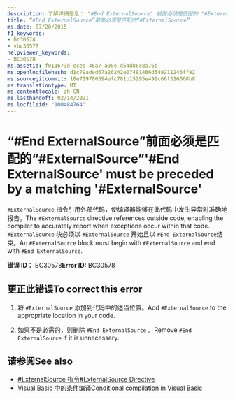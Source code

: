 ```yaml
---
description: 了解详细信息： "#End ExternalSource" 前面必须是匹配的 "#ExternalSource"
title: “#End ExternalSource”前面必须是匹配的“#ExternalSource”
ms.date: 07/20/2015
f1_keywords:
- bc30578
- vbc30578
helpviewer_keywords:
- BC30578
ms.assetid: f011673d-eced-46a7-a08e-d54d86c8a76b
ms.openlocfilehash: d1c79aded67a26242e07481466d549211246ff92
ms.sourcegitcommit: 10e719780594efc781b15295e499c66f316068b8
ms.translationtype: MT
ms.contentlocale: zh-CN
ms.lasthandoff: 02/14/2021
ms.locfileid: "100484764"
---
```

# <a name="end-externalsource-must-be-preceded-by-a-matching-externalsource"></a><span data-ttu-id="01aa8-103">“#End ExternalSource”前面必须是匹配的“#ExternalSource”</span><span class="sxs-lookup"><span data-stu-id="01aa8-103">'#End ExternalSource' must be preceded by a matching '#ExternalSource'</span></span>

<span data-ttu-id="01aa8-104">`#ExternalSource` 指令引用外部代码，使编译器能够在此代码中发生异常时准确地报告。</span><span class="sxs-lookup"><span data-stu-id="01aa8-104">The `#ExternalSource` directive references outside code, enabling the compiler to accurately report when exceptions occur within that code.</span></span> <span data-ttu-id="01aa8-105">`#ExternalSource` 块必须以 `#ExternalSource` 开始且以 `#End ExternalSource`结束。</span><span class="sxs-lookup"><span data-stu-id="01aa8-105">An `#ExternalSource` block must begin with `#ExternalSource` and end with `#End ExternalSource`.</span></span>  
  
 <span data-ttu-id="01aa8-106">**错误 ID：** BC30578</span><span class="sxs-lookup"><span data-stu-id="01aa8-106">**Error ID:** BC30578</span></span>  
  
## <a name="to-correct-this-error"></a><span data-ttu-id="01aa8-107">更正此错误</span><span class="sxs-lookup"><span data-stu-id="01aa8-107">To correct this error</span></span>  
  
1. <span data-ttu-id="01aa8-108">将 `#ExternalSource` 添加到代码中的适当位置。</span><span class="sxs-lookup"><span data-stu-id="01aa8-108">Add `#ExternalSource` to the appropriate location in your code.</span></span>  
  
2. <span data-ttu-id="01aa8-109">如果不是必需的，则删除 `#End ExternalSource` 。</span><span class="sxs-lookup"><span data-stu-id="01aa8-109">Remove `#End ExternalSource` if it is unnecessary.</span></span>  
  
## <a name="see-also"></a><span data-ttu-id="01aa8-110">请参阅</span><span class="sxs-lookup"><span data-stu-id="01aa8-110">See also</span></span>

- [<span data-ttu-id="01aa8-111">#ExternalSource 指令</span><span class="sxs-lookup"><span data-stu-id="01aa8-111">#ExternalSource Directive</span></span>](../language-reference/directives/externalsource-directive.md)
- [<span data-ttu-id="01aa8-112">Visual Basic 中的条件编译</span><span class="sxs-lookup"><span data-stu-id="01aa8-112">Conditional compilation in Visual Basic</span></span>](../programming-guide/program-structure/conditional-compilation.md)

